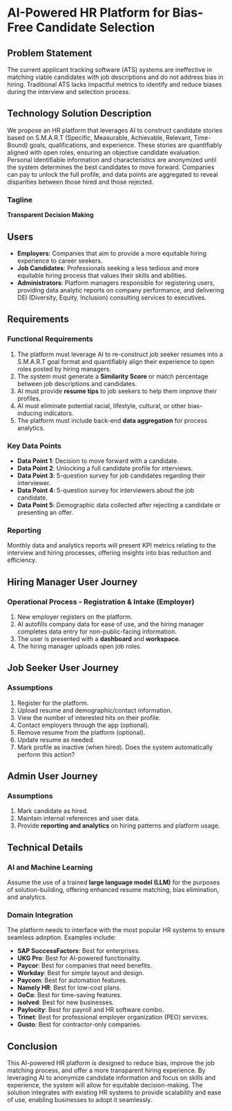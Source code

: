 ﻿# AI-Powered HR Platform for Bias-Free Candidate Selection

## Problem Statement

The current applicant tracking software (ATS) systems are ineffective in matching viable candidates with job
descriptions and do not address bias in hiring. Traditional ATS lacks impactful metrics to identify and reduce biases
during the interview and selection process.

## Technology Solution Description

We propose an HR platform that leverages AI to construct candidate stories based on S.M.A.R.T (Specific, Measurable,
Achievable, Relevant, Time-Bound) goals, qualifications, and experience. These stories are quantifiably aligned with
open roles, ensuring an objective candidate evaluation. Personal identifiable information and characteristics are
anonymized until the system determines the best candidates to move forward. Companies can pay to unlock the full
profile, and data points are aggregated to reveal disparities between those hired and those rejected.

### Tagline

**Transparent Decision Making**

## Users

- **Employers**: Companies that aim to provide a more equitable hiring experience to career seekers.
- **Job Candidates**: Professionals seeking a less tedious and more equitable hiring process that values their skills
  and abilities.
- **Administrators**: Platform managers responsible for registering users, providing data analytic reports on company
  performance, and delivering DEI (Diversity, Equity, Inclusion) consulting services to executives.

## Requirements

### Functional Requirements

1. The platform must leverage AI to re-construct job seeker resumes into a S.M.A.R.T goal format and quantifiably align
   their experience to open roles posted by hiring managers.
2. The system must generate a **Similarity Score** or match percentage between job descriptions and candidates.
3. AI must provide **resume tips** to job seekers to help them improve their profiles.
4. AI must eliminate potential racial, lifestyle, cultural, or other bias-inducing indicators.
5. The platform must include back-end **data aggregation** for process analytics.

### Key Data Points

- **Data Point 1**: Decision to move forward with a candidate.
- **Data Point 2**: Unlocking a full candidate profile for interviews.
- **Data Point 3**: 5-question survey for job candidates regarding their interviewer.
- **Data Point 4**: 5-question survey for interviewers about the job candidate.
- **Data Point 5**: Demographic data collected after rejecting a candidate or presenting an offer.

### Reporting

Monthly data and analytics reports will present KPI metrics relating to the interview and hiring processes, offering
insights into bias reduction and efficiency.

## Hiring Manager User Journey

### Operational Process - Registration & Intake (Employer)

1. New employer registers on the platform.
2. AI autofills company data for ease of use, and the hiring manager completes data entry for non-public-facing
   information.
3. The user is presented with a **dashboard** and **workspace**.
4. The hiring manager uploads open job roles.

## Job Seeker User Journey

### Assumptions

1. Register for the platform.
2. Upload resume and demographic/contact information.
3. View the number of interested hits on their profile.
4. Contact employers through the app (optional).
5. Remove resume from the platform (optional).
6. Update resume as needed.
7. Mark profile as inactive (when hired). Does the system automatically perform this action?

## Admin User Journey

### Assumptions

1. Mark candidate as hired.
2. Maintain internal references and user data.
3. Provide **reporting and analytics** on hiring patterns and platform usage.

## Technical Details

### AI and Machine Learning

Assume the use of a trained **large language model (LLM)** for the purposes of solution-building, offering enhanced
resume matching, bias elimination, and analytics.

### Domain Integration

The platform needs to interface with the most popular HR systems to ensure seamless adoption. Examples include:

- **SAP SuccessFactors**: Best for enterprises.
- **UKG Pro**: Best for AI-powered functionality.
- **Paycor**: Best for companies that need benefits.
- **Workday**: Best for simple layout and design.
- **Paycom**: Best for automation features.
- **Namely HR**: Best for low-cost plans.
- **GoCo**: Best for time-saving features.
- **isolved**: Best for new businesses.
- **Paylocity**: Best for payroll and HR software combo.
- **Trinet**: Best for professional employer organization (PEO) services.
- **Gusto**: Best for contractor-only companies.

## Conclusion

This AI-powered HR platform is designed to reduce bias, improve the job matching process, and offer a more transparent
hiring experience. By leveraging AI to anonymize candidate information and focus on skills and experience, the system
will allow for equitable decision-making. The solution integrates with existing HR systems to provide scalability and
ease of use, enabling businesses to adopt it seamlessly.
